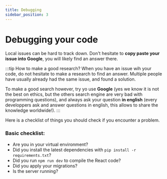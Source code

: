 ```yaml
---
title: Debugging
sidebar_position: 3
---
```


# Debugging your code

Local issues can be hard to track down. Don't hesitate to 
**copy paste your issue into Google**, you will likely find an answer there.

:::tip How to make a good research?
When you have an issue wih your code, do not hesitate to make a research to find
an answer. Multiple people have usually already had the same issue, and found a
solution.

To make a good search however, try yo use **Google** (yes we know it is not the
best on ethics, but the others search engine are very bad with programming
questions), and always ask your question **in english** (every developpers ask
and answer questions in english, this allows to share the knowledge worldwide!).
:::

Here is a checklist of things you should check if you encounter a problem.

### Basic checklist:

- Are you in your virtual environment?
- Did you install the latest dependencies with `pip install -r requirements.txt`?
- Did you run `npm run dev` to compile the React code?
- Did you apply your migrations?
- Is the server running?

